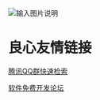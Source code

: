 ![输入图片说明](https://git.oschina.net/uploads/images/2017/0415/000206_24ae3327_632350.png "在这里输入图片标题")


 # 良心友情链接

[腾讯QQ群快速检索](http://u.720life.cn/s/8cf73f7c)

[软件免费开发论坛](http://u.720life.cn/s/bbb01dc0)